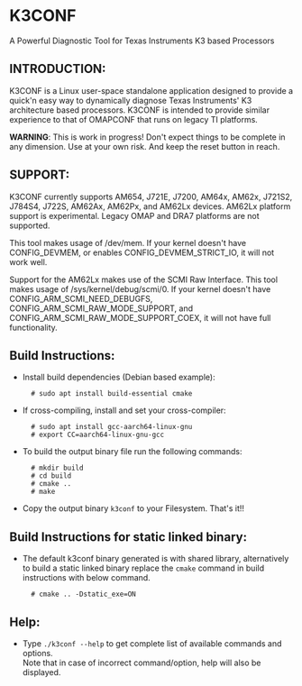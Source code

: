 K3CONF
======
A Powerful Diagnostic Tool for Texas Instruments K3 based Processors


INTRODUCTION:
-------------

K3CONF is a Linux user-space standalone application designed to provide a
quick'n easy way to dynamically diagnose Texas Instruments' K3 architecture
based processors. K3CONF is intended to provide similar experience to that of
OMAPCONF that runs on legacy TI platforms.

**WARNING**: This is work in progress! Don't expect things to be complete in any
dimension. Use at your own risk. And keep the reset button in reach.


SUPPORT:
--------

K3CONF currently supports AM654, J721E, J7200, AM64x, AM62x, J721S2, J784S4,
J722S, AM62Ax, AM62Px, and AM62Lx devices. AM62Lx platform support is
experimental. Legacy OMAP and DRA7 platforms are not supported.

This tool makes usage of /dev/mem. If your kernel doesn't have CONFIG_DEVMEM,
or enables CONFIG_DEVMEM_STRICT_IO, it will not work well.

Support for the AM62Lx makes use of the SCMI Raw Interface. This tool makes
usage of /sys/kernel/debug/scmi/0. If your kernel doesn't have
CONFIG_ARM_SCMI_NEED_DEBUGFS, CONFIG_ARM_SCMI_RAW_MODE_SUPPORT, and
CONFIG_ARM_SCMI_RAW_MODE_SUPPORT_COEX, it will not have full functionality.

Build Instructions:
-------------------

* Install build dependencies (Debian based example):

        # sudo apt install build-essential cmake

* If cross-compiling, install and set your cross-compiler:

        # sudo apt install gcc-aarch64-linux-gnu
        # export CC=aarch64-linux-gnu-gcc

* To build the output binary file run the following commands:

        # mkdir build
        # cd build
        # cmake ..
        # make

* Copy the output binary `k3conf` to your Filesystem. That's it!!


Build Instructions for static linked binary:
--------------------------------------------

* The default k3conf binary generated is with shared library, alternatively to
  build a static linked binary replace the `cmake` command in build
  instructions with below command.

        # cmake .. -Dstatic_exe=ON


Help:
-----

* Type `./k3conf --help` to get complete list of available commands and options.  
Note that in case of incorrect command/option, help will also be displayed.
